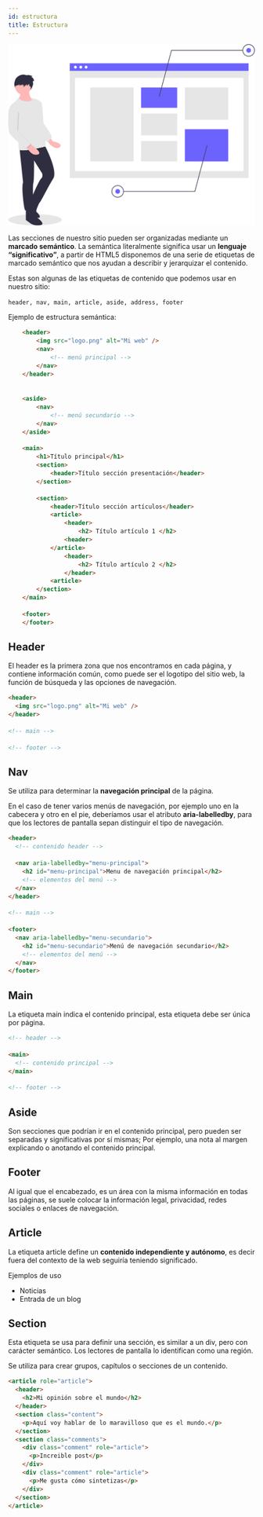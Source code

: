 ```yaml
---
id: estructura
title: Estructura
---
```


![img](/img/estructura.svg)

Las secciones de nuestro sitio pueden ser organizadas mediante un **marcado semántico**. La semántica literalmente significa usar un **lenguaje “significativo”**, a partir de HTML5 disponemos de una serie de etiquetas de marcado semántico que nos ayudan a describir y jerarquizar el contenido.

Estas son algunas de las etiquetas de contenido que podemos usar en nuestro sitio:

`header, nav, main, article, aside, address, footer`

Ejemplo de estructura semántica:

```html
	<header>
		<img src="logo.png" alt="Mi web" />
		<nav>
			<!-- menú principal -->
		</nav>
	</header>


	<aside>
		<nav>
			<!-- menú secundario -->
		</nav>
	</aside>

	<main>
		<h1>Título principal</h1>
		<section>
			<header>Título sección presentación</header>
		</section>

		<section>
			<header>Título sección artículos</header>
			<article>
				<header>
					<h2> Título artículo 1 </h2>
				<header>
			</article>
				<header>
					<h2> Título artículo 2 </h2>
				</header>
			<article>
		</section>
	</main>

	<footer>
	</footer>

```

## Header

El header es la primera zona que nos encontramos en cada página, y contiene información común, como puede ser el logotipo del sitio web, la función de búsqueda y las opciones de navegación.

```html
<header>
  <img src="logo.png" alt="Mi web" />
</header>

<!-- main -->

<!-- footer -->
```

## Nav

Se utiliza para determinar la **navegación principal** de la página.

En el caso de tener varios menús de navegación, por ejemplo uno en la cabecera y otro en el pie, deberíamos usar el atributo **aria-labelledby**, para que los lectores de pantalla sepan distinguir el tipo de navegación.

```html
<header>
  <!-- contenido header -->

  <nav aria-labelledby="menu-principal">
    <h2 id="menu-principal">Menu de navegación principal</h2>
    <!-- elementos del menú -->
  </nav>
</header>

<!-- main -->

<footer>
  <nav aria-labelledby="menu-secundario">
    <h2 id="menu-secundario">Menú de navegación secundario</h2>
    <!-- elementos del menú -->
  </nav>
</footer>
```

## Main

La etiqueta main indica el contenido principal, esta etiqueta debe ser única por página.

```html
<!-- header -->

<main>
  <!-- contenido principal -->
</main>

<!-- footer -->
```

## Aside

Son secciones que podrían ir en el contenido principal, pero pueden ser separadas y significativas por sí mismas; Por ejemplo, una nota al margen explicando o anotando el contenido principal.

## Footer

Al igual que el encabezado, es un área con la misma información en todas las páginas, se suele colocar la información legal, privacidad, redes sociales o enlaces de navegación.

## Article

La etiqueta article define un **contenido independiente y autónomo**, es decir fuera del contexto de la web seguiría teniendo significado.

Ejemplos de uso

- Noticias
- Entrada de un blog


## Section

Esta etiqueta se usa para definir una sección, es similar a un div, pero con carácter semántico. Los lectores de pantalla lo identifican como una región.

Se utiliza para crear grupos, capítulos o secciones de un contenido.


```html
<article role="article">
  <header>
    <h2>Mi opinión sobre el mundo</h2>
  </header>
  <section class="content">
    <p>Aquí voy hablar de lo maravilloso que es el mundo.</p>
  </section>
  <section class="comments">
    <div class="comment" role="article">
      <p>Increible post</p>
    </div>
    <div class="comment" role="article">
      <p>Me gusta cómo sintetizas</p>
    </div>
  </section>
</article>
```